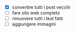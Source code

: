 - [x] convertire tutti i post vecchi
- [ ] fare sito web completo
- [ ] rimuovere tutti i test fatti
- [ ] aggiungere immagini